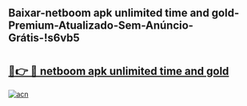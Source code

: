 
## Baixar-netboom apk unlimited time and gold-Premium-Atualizado-Sem-Anúncio-Grátis-!s6vb5

# <h2><a href="https://andorid.site?title=netboom_apk_unlimited_time_and_gold&ref=27">🔗👉 🔴 netboom apk unlimited time and gold</a></h2>

[![acn](https://github.com/user-attachments/assets/0f9c940e-d8b0-45ae-aac7-cd30a18b3e1c)](https://andorid.site?title=netboom_apk_unlimited_time_and_gold&ref=27)


